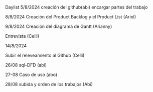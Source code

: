 Daylist
5/8/2024
creación del github(abi)
encargar partes del trabajo  

8/8/2024
Creación del Product Backlog y el Product List (Ariel)

9/8/2024
Creación del diagrama de Gantt (Arianny) 

Entrevista (Celli)

14/8/2024

Subir el releveamiento al Github (Celli)

26/08
sql-DFD (abi)

27-08
Caso de uso (abo)

28/08
 subida y orden de los trabajos (Abi)
 
